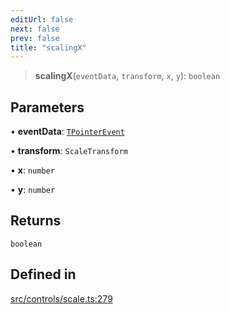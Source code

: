 ```yaml
---
editUrl: false
next: false
prev: false
title: "scalingX"
---
```


> **scalingX**(`eventData`, `transform`, `x`, `y`): `boolean`

## Parameters

• **eventData**: [`TPointerEvent`](/api/type-aliases/tpointerevent/)

• **transform**: `ScaleTransform`

• **x**: `number`

• **y**: `number`

## Returns

`boolean`

## Defined in

[src/controls/scale.ts:279](https://github.com/fabricjs/fabric.js/blob/5c1240d8b4662e45868dd33f385f941de21c8e9c/src/controls/scale.ts#L279)
